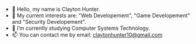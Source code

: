 - 👋 Hello, my name is Clayton Hunter.
- 👀 My current interests are: "Web Developement", "Game Developement" and "Security Developement".
- 🌱 I’m currently studying Computer Systems Technology.
- 📫 You can contact me by email: claytonhunter10@gmail.com
